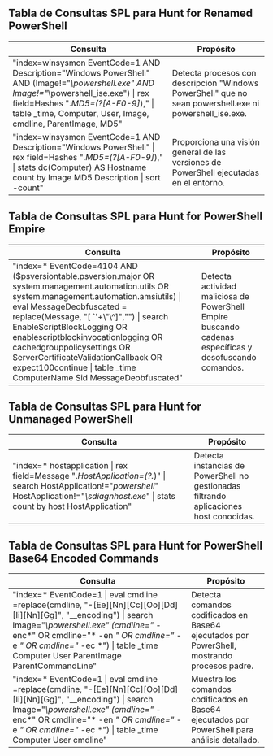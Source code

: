 ## Tabla de Consultas SPL para Hunt for Renamed PowerShell
| **Consulta**                                                                 | **Propósito**                                                                 |
|------------------------------------------------------------------------------|-------------------------------------------------------------------------------|
| "index=winsysmon EventCode=1 AND Description=\"Windows PowerShell\" AND (Image!=\"*\\powershell.exe\" AND Image!=\"*\\powershell_ise.exe\") \| rex field=Hashes \".*MD5=(?<MD5>[A-F0-9]*),\" \| table _time, Computer, User, Image, cmdline, ParentImage, MD5" | Detecta procesos con descripción "Windows PowerShell" que no sean powershell.exe ni powershell_ise.exe. |
| "index=winsysmon EventCode=1 AND Description=\"Windows PowerShell\" \| rex field=Hashes \".*MD5=(?<MD5>[A-F0-9]*),\" \| stats dc(Computer) AS Hostname count by Image MD5 Description \| sort -count" | Proporciona una visión general de las versiones de PowerShell ejecutadas en el entorno. |

## Tabla de Consultas SPL para Hunt for PowerShell Empire
| **Consulta**                                                                 | **Propósito**                                                                 |
|------------------------------------------------------------------------------|-------------------------------------------------------------------------------|
| "index=* EventCode=4104 AND ($psversiontable.psversion.major OR system.management.automation.utils OR system.management.automation.amsiutils) \| eval MessageDeobfuscated = replace(Message, \"[ `'+\\\"\\^]\",\"\") \| search EnableScriptBlockLogging OR enablescriptblockinvocationlogging OR cachedgrouppolicysettings OR ServerCertificateValidationCallback OR expect100continue \| table _time ComputerName Sid MessageDeobfuscated" | Detecta actividad maliciosa de PowerShell Empire buscando cadenas específicas y desofuscando comandos. |

## Tabla de Consultas SPL para Hunt for Unmanaged PowerShell
| **Consulta**                                                                 | **Propósito**                                                                 |
|------------------------------------------------------------------------------|-------------------------------------------------------------------------------|
| "index=* hostapplication \| rex field=Message \".*HostApplication=(?<HostApplication>.*)\" \| search HostApplication!=\"*powershell*\" HostApplication!=\"*\\sdiagnhost.exe*\" \| stats count by host HostApplication" | Detecta instancias de PowerShell no gestionadas filtrando aplicaciones host conocidas. |

## Tabla de Consultas SPL para Hunt for PowerShell Base64 Encoded Commands
| **Consulta**                                                                 | **Propósito**                                                                 |
|------------------------------------------------------------------------------|-------------------------------------------------------------------------------|
| "index=* EventCode=1 \| eval cmdline =replace(cmdline, \"-[Ee][Nn][Cc][Oo][Dd][Ii][Nn][Gg]\", \"__encoding\") \| search Image=\"*\\powershell.exe\" (cmdline=\"* -enc*\" OR cmdline=\"* -en *\" OR cmdline=\"* -e *\" OR cmdline=\"* -ec *\") \| table _time Computer User ParentImage ParentCommandLine" | Detecta comandos codificados en Base64 ejecutados por PowerShell, mostrando procesos padre. |
| "index=* EventCode=1 \| eval cmdline =replace(cmdline, \"-[Ee][Nn][Cc][Oo][Dd][Ii][Nn][Gg]\", \"__encoding\") \| search Image=\"*\\powershell.exe\" (cmdline=\"* -enc*\" OR cmdline=\"* -en *\" OR cmdline=\"* -e *\" OR cmdline=\"* -ec *\") \| table _time Computer User cmdline" | Muestra los comandos codificados en Base64 ejecutados por PowerShell para análisis detallado. |

